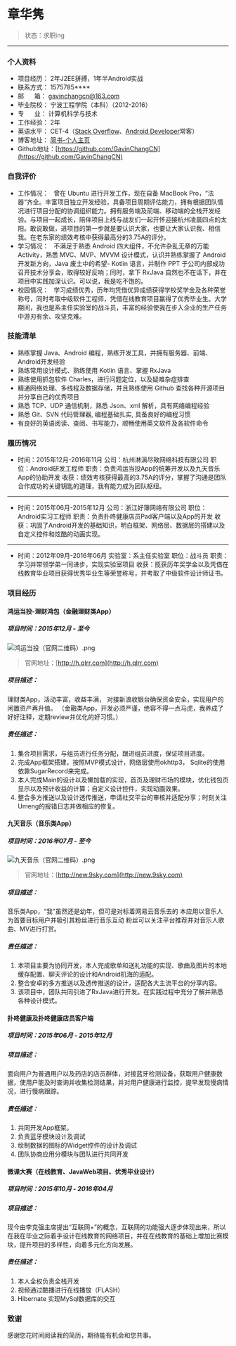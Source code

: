 # 章华隽

>  状态：求职ing

___

### 个人资料
- 项目经历： 2年J2EE拼搏，1年半Android实战
- 联系方式： 1575785\*\*\*\*
- 邮&nbsp;&nbsp;&nbsp;&nbsp;&nbsp;&nbsp;箱： gavinchangcn@163.com
- 毕业院校： 宁波工程学院（本科）（2012-2016）
- 专&nbsp;&nbsp;&nbsp;&nbsp;&nbsp;&nbsp;业： 计算机科学与技术
- 工作经验： 2年
- 英语水平： CET-4（[Stack Overflow](http://stackoverflow.com)、[Android Developer](https://developer.android.com/index.html)常客）
- 博客地址： [简书-个人主页](http://www.jianshu.com/users/ad3321aa38f1/latest_articles)
- Github地址：[https://github.com/GavinChangCN](https://github.com/GavinChangCN)

### 自我评价
- 工作情况：   曾在 Ubuntu 进行开发工作，现在自备 MacBook Pro，“法器“齐全。丰富项目独立开发经验，具备项目周期评估能力，拥有根据团队情况进行项目分配的协调组织能力。拥有服务端及前端、移动端的全栈开发经验。与项目一起成长，陪伴项目上线与战友们一起开怀迎接杭州凌晨四点的太阳。敢说敢做，进项目的第一步就是要认识大家，也要让大家认识我、相信我。在老东家的绩效考核中获得最高分的3.75A的评分。
- 学习情况：   不满足于熟悉 Android 四大组件，不允许杂乱无章的万能 Activity，熟悉 MVC、MVP、MVVM 设计模式，认识并熟练掌握了 Android 开发新方向，Java 废土中的希望- Kotlin 语言，并制作 PPT 于公司内部成功召开技术分享会，取得较好反响；同时，拿下 RxJava 自然也不在话下，并在项目中实践加深认识。可以说，我是吃不饱的。
- 校园情况：   学习成绩优秀，历年均凭借优异成绩获得学校奖学金及各种荣誉称号，同时考取中级软件工程师，凭借在线教育项目赢得了优秀毕业生。大学期间，我也是系主任实验室的战斗员，丰富的经验使我在步入企业的生产任务中游刃有余、攻坚克难。

### 技能清单
- 熟练掌握 Java、Android 编程，熟练开发工具，并拥有服务器、前端、Android开发经验
- 熟练常用设计模式、熟练使用 Kotlin 语言、掌握 RxJava
- 熟练使用抓包软件 Charles，进行问题定位，以及疑难杂症排查
- 精通网络处理、多线程及数据存储，并且熟练使用 Github 查找各种开源项目并分享自己的优秀项目
- 熟悉 TCP、UDP 通信机制，熟悉 Json、xml 解析，具有网络编程经验
- 熟悉 Git、SVN 代码管理器, 编程基础扎实, 具备良好的编程习惯
- 有良好的英语阅读、查阅、书写能力，顺畅使用英文软件及各软件命令

### 履历情况
* 时间：2015年12月-2016年11月       公司：杭州淋漓尽致网络科技有限公司
职位：Android研发工程师               职责：负责鸿运当投App的统筹开发以及九天音乐App的协助开发
收获：绩效考核获得最高的3.75A的评分，掌握了沟通是团队合作成功的关键钥匙的道理，我有能力成为团队枢纽。

___

* 时间：2015年06月-2015年12月       公司：浙江好簿网络有限公司
职位：Android实习工程师               职责：负责扑咚健康店员Pad客户端以及App的开发
收获：巩固了Android开发的基础知识，明白框架、网络层、数据层的搭建以及自定义控件和炫酷的动画实现。

___

* 时间：2012年09月-2016年06月       实验室：系主任实验室
职位：战斗员                           职责：学习并带领学弟一同进步，实现实验室项目
收获：揽获历年奖学金以及凭借在线教育毕业项目获得优秀毕业生等荣誉称号，并考取了中级软件设计师证书。

### 项目经历
#### 鸿运当投-理财鸿包（金融理财类App）
##### 项目时间：2015年12月 - 至今
![鸿运当投（官网二维码）.png](http://upload-images.jianshu.io/upload_images/875437-aa5ba9d8bae5b80d.png?imageMogr2/auto-orient/strip%7CimageView2/2/w/1240)
> 官网地址：[http://h.qlrr.com](http://h.qlrr.com)

##### 项目描述：
理财类App，活动丰富，收益丰满，
对接新浪收银台确保资金安全，实现用户的闲置资产再升值。
（金融类App，开发必须严谨，绝容不得一点马虎，我养成了
好好注释，定期review并优化的好习惯。）
##### 责任描述：
1. 集合项目需求，与组员进行任务分配，跟进组员进度，保证项目进度。
2. 完成App框架搭建，按照MVP模式设计，网络层使用okhttp3， Sqlite的使用依靠SugarRecord来完成。
3. 本人完成Main的设计以及懒加载的实现，首页及理财市场的模块，优化钱包页显示以及预计收益的计算；自定义设计控件，实现动画效果。
4. 整合多方推送以及设计透传推送，申请社交平台的审核并适配分享；时刻关注Umeng的报错日志并做相应的修复。

#### 九天音乐（音乐类App）
##### 项目时间：2016年07月 - 至今
![九天音乐（官网二维码）.png](http://upload-images.jianshu.io/upload_images/875437-0a82b248030e6c44.png?imageMogr2/auto-orient/strip%7CimageView2/2/w/1240)
> 官网地址：[http://new.9sky.com](http://new.9sky.com)

##### 项目描述：
音乐类App，“我”虽然还是幼年，但可是对标着网易云音乐去的
本应用以音乐人为首要目标用户并吸引其粉丝进行音乐互动
粉丝可以关注平台推荐并对音乐人歌曲、MV进行打赏。
##### 责任描述：
1. 本项目主要为协同开发，本人完成歌单和送礼功能的实现、歌曲及图片的本地缓存配置、聊天评论的设计和Android机海的适配。
2. 整合安卓的多方推送以及透传推送的设计，适配各大主流平台的分享内容。
3. 该项目中，团队共同引进了RxJava进行开发。在实践过程中充分了解并熟悉各种设计模式。

#### 扑咚健康及扑咚健康店员客户端
##### 项目时间：2015年06月 - 2015年12月
##### 项目描述：
面向用户为普通用户以及药店的店员群体，对接蓝牙检测设备，获取用户健康数据，使用户能及时查询并收集检测结果，并对用户健康进行监控，提早发现慢病情况，进行慢病跟踪。
##### 责任描述：
1. 共同开发App框架。
2. 负责蓝牙模块设计及调试
3. 绘制数据的图标的Widget控件的设计及调试
4. 团队协商应用分模块与团队进行共同开发

#### 微课大赛（在线教育、JavaWeb项目、优秀毕业设计）
##### 项目时间：2015年10月 - 2016年04月
##### 项目描述：
现今由李克强主席提出“互联网+”的概念，互联网的功能强大逐步体现出来，所以在我在毕业之际着手设计在线教育的网络项目，并在在线教育的基础上增加比赛模块，提升项目的多样性，向着多元化方向发展。
##### 责任描述：
1. 本人全权负责全栈开发
2. 视频通过酷播进行在线播放（FLASH）
3. Hibernate 实现MySql数据库的交互

### 致谢
感谢您花时间阅读我的简历，期待能有机会和您共事。
